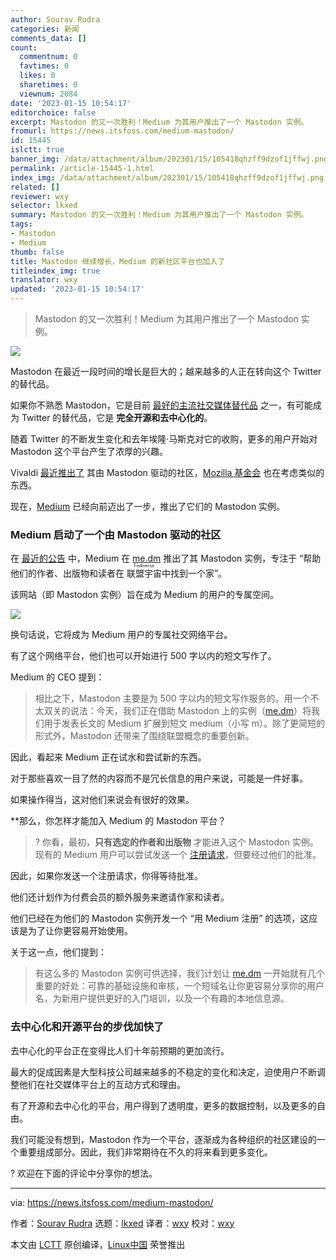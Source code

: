 ```yaml
---
author: Sourav Rudra
categories: 新闻
comments_data: []
count:
  commentnum: 0
  favtimes: 0
  likes: 0
  sharetimes: 0
  viewnum: 2084
date: '2023-01-15 10:54:17'
editorchoice: false
excerpt: Mastodon 的又一次胜利！Medium 为其用户推出了一个 Mastodon 实例。
fromurl: https://news.itsfoss.com/medium-mastodon/
id: 15445
islctt: true
banner_img: /data/attachment/album/202301/15/105418qhzff9dzof1jffwj.png
permalink: /article-15445-1.html
index_img: /data/attachment/album/202301/15/105418qhzff9dzof1jffwj.png.thumb.jpg
related: []
reviewer: wxy
selector: lkxed
summary: Mastodon 的又一次胜利！Medium 为其用户推出了一个 Mastodon 实例。
tags:
- Mastodon
- Medium
thumb: false
title: Mastodon 继续增长，Medium 的新社区平台也加入了
titleindex_img: true
translator: wxy
updated: '2023-01-15 10:54:17'
---
```



> 
> Mastodon 的又一次胜利！Medium 为其用户推出了一个 Mastodon 实例。
> 
> 
> 


![](/data/attachment/album/202301/15/105418qhzff9dzof1jffwj.png)


Mastodon 在最近一段时间的增长是巨大的；越来越多的人正在转向这个 Twitter 的替代品。


如果你不熟悉 Mastodon，它是目前 [最好的主流社交媒体替代品](https://itsfoss.com/mainstream-social-media-alternaives/) 之一，有可能成为 Twitter 的替代品，它是 **完全开源和去中心化的**。


随着 Twitter 的不断发生变化和去年埃隆·马斯克对它的收购，更多的用户开始对 Mastodon 这个平台产生了浓厚的兴趣。


Vivaldi [最近推出了](https://news.itsfoss.com/vivaldi-mastodon-integration/) 其由 Mastodon 驱动的社区，[Mozilla 基金会](https://blog.mozilla.org/en/mozilla/mozilla-launch-fediverse-instance-social-media-alternative/) 也在考虑类似的东西。


现在，[Medium](https://medium.com) 已经向前迈出了一步，推出了它们的 Mastodon 实例。


### Medium 启动了一个由 Mastodon 驱动的社区


在 [最近的公告](https://blog.medium.com/medium-embraces-mastodon-19dcb873eb11) 中，Medium 在 [me.dm](https://me.dm/) 推出了其 Mastodon 实例，专注于 “帮助他们的作者、出版物和读者在 <ruby> 联盟宇宙 <rt>  Fediverse </rt></ruby> 中找到一个家”。


该网站（即 Mastodon 实例）旨在成为 Medium 的用户的专属空间。


![](/data/attachment/album/202301/15/105419dtpe68s2kbl77ekp.jpg)


换句话说，它将成为 Medium 用户的专属社交网络平台。


有了这个网络平台，他们也可以开始进行 500 字以内的短文写作了。


Medium 的 CEO 提到：



> 
> 相比之下，Mastodon 主要是为 500 字以内的短文写作服务的。用一个不太双关的说法：今天，我们正在借助 Mastodon 上的实例（[me.dm](http://me.dm)）将我们用于发表长文的 Medium 扩展到短文 medium（小写 m）。除了更简短的形式外，Mastodon 还带来了围绕联盟概念的重要创新。
> 
> 
> 


因此，看起来 Medium 正在试水和尝试新的东西。


对于那些喜欢一目了然的内容而不是冗长信息的用户来说，可能是一件好事。


如果操作得当，这对他们来说会有很好的效果。


\*\*那么，你怎样才能加入 Medium 的 Mastodon 平台？



> 
> ? 你看，最初，**只有选定的作者和出版物** 才能进入这个 Mastodon 实例。现有的 Medium 用户可以尝试发送一个 [注册请求](https://me.dm/auth/sign_up)，但要经过他们的批准。
> 
> 
> 


因此，如果你发送一个注册请求，你得等待批准。


他们还计划作为付费会员的额外服务来邀请作家和读者。


他们已经在为他们的 Mastodon 实例开发一个 “用 Medium 注册” 的选项，这应该是为了让你更容易开始使用。


关于这一点，他们提到：



> 
> 有这么多的 Mastodon 实例可供选择，我们计划让 [me.dm](http://me.dm) 一开始就有几个重要的好处：可靠的基础设施和审核，一个短域名让你更容易分享你的用户名，为新用户提供更好的入门培训，以及一个有趣的本地信息源。
> 
> 
> 


### 去中心化和开源平台的步伐加快了


去中心化的平台正在变得比人们十年前预期的更加流行。


最大的促成因素是大型科技公司越来越多的不稳定的变化和决定，迫使用户不断调整他们在社交媒体平台上的互动方式和理由。


有了开源和去中心化的平台，用户得到了透明度，更多的数据控制，以及更多的自由。


我们可能没有想到，Mastodon 作为一个平台，逐渐成为各种组织的社区建设的一个重要组成部分。因此，我们非常期待在不久的将来看到更多变化。


? 欢迎在下面的评论中分享你的想法。




---


via: <https://news.itsfoss.com/medium-mastodon/>


作者：[Sourav Rudra](https://news.itsfoss.com/author/sourav/) 选题：[lkxed](https://github.com/lkxed) 译者：[wxy](https://github.com/wxy) 校对：[wxy](https://github.com/wxy)


本文由 [LCTT](https://github.com/LCTT/TranslateProject) 原创编译，[Linux中国](https://linux.cn/) 荣誉推出